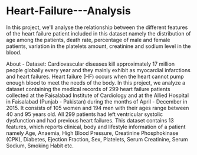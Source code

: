 # Heart-Failure---Analysis
 In this project, we'll analyse the relationship between the different features of the heart failure patient included in this dataset namely the distribution of age among the patients, death rate, percentage of male and female patients, variation in the platelets amount, creatinine and sodium level in the blood. 
 
 About - Dataset:
Cardiovascular diseases kill approximately 17 million people globally every year and they mainly exhibit as myocardial infarctions and heart failures. Heart failure (HF) occurs when the heart cannot pump enough blood to meet the needs of the body. In this project, we analyze a dataset containing the medical records of 299 heart failure patients collected at the Faisalabad Institute of Cardiology and at the Allied Hospital in Faisalabad (Punjab - Pakistan) during the months of April - December in 2015. It consists of 105 women and 194 men with their ages range between 40 and 95 years old. All 299 patients had left ventricular systolic dysfunction and had previous heart failures. This dataset contains 13 features, which reports clinical, body and lifestyle information of a patient namely Age, Anaemia, High Blood Pressure, Creatinine Phosphokinase (CPK), Diabetes, Ejection Fraction, Sex, Platelets, Serum Creatinine, Serum Sodium, Smoking Habit etc.
